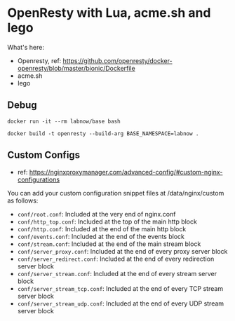 # OpenResty with Lua, acme.sh and lego

What's here:
 - Openresty, ref: https://github.com/openresty/docker-openresty/blob/master/bionic/Dockerfile
 - acme.sh
 - lego

## Debug

```shell
docker run -it --rm labnow/base bash

docker build -t openresty --build-arg BASE_NAMESPACE=labnow .
```

## Custom Configs

- ref: https://nginxproxymanager.com/advanced-config/#custom-nginx-configurations

You can add your custom configuration snippet files at /data/nginx/custom as follows:

- `conf/root.conf`: Included at the very end of nginx.conf
- `conf/http_top.conf`: Included at the top of the main http block
- `conf/http.conf`: Included at the end of the main http block
- `conf/events.conf`: Included at the end of the events block
- `conf/stream.conf`: Included at the end of the main stream block
- `conf/server_proxy.conf`: Included at the end of every proxy server block
- `conf/server_redirect.conf`: Included at the end of every redirection server block
- `conf/server_stream.conf`: Included at the end of every stream server block
- `conf/server_stream_tcp.conf`: Included at the end of every TCP stream server block
- `conf/server_stream_udp.conf`: Included at the end of every UDP stream server block
